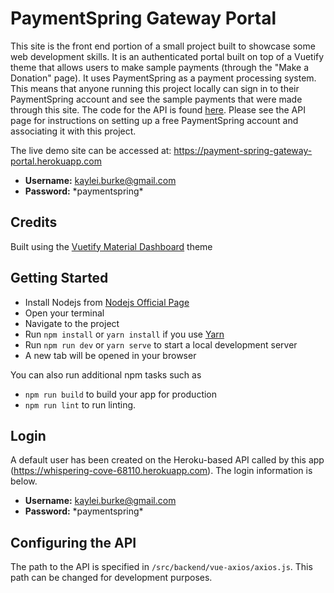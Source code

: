 # PaymentSpring Gateway Portal

This site is the front end portion of a small project built to showcase some web development skills. It is an authenticated portal built on top of a Vuetify theme that allows users to make sample payments (through the "Make a Donation" page).  It uses PaymentSpring as a payment processing system. This means that anyone running this project locally can sign in to their PaymentSpring account and see the sample payments that were made through this site. The code for the API is found [here](https://github.com/kayleiburke/PaymentSpringGateway). Please see the API page for instructions on setting up a free PaymentSpring account and associating it with this project.

The live demo site can be accessed at: https://payment-spring-gateway-portal.herokuapp.com

- **Username:**  kaylei.burke@gmail.com
- **Password:** \*paymentspring*

## Credits
Built using the [Vuetify Material Dashboard](https://www.creative-tim.com/product/vuetify-material-dashboard) theme

## Getting Started
- Install Nodejs from [Nodejs Official Page](https://nodejs.org/en/)
- Open your terminal
- Navigate to the project
- Run `npm install` or `yarn install` if you use [Yarn](https://yarnpkg.com/en/)
- Run `npm run dev` or `yarn serve` to start a local development server
- A new tab will be opened in your browser

You can also run additional npm tasks such as
- `npm run build` to build your app for production
- `npm run lint` to run linting.

## Login
A default user has been created on the Heroku-based API called by this app (https://whispering-cove-68110.herokuapp.com).  The login information is below.

- **Username:**  kaylei.burke@gmail.com
- **Password:** \*paymentspring*

## Configuring the API
The path to the API is specified in `/src/backend/vue-axios/axios.js`.  This path can be changed for development purposes.
